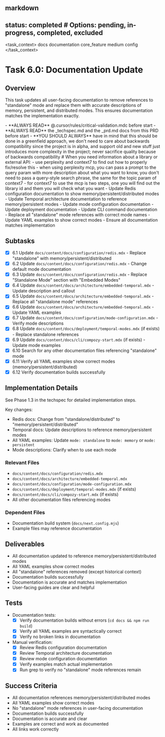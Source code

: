 ## markdown

## status: completed # Options: pending, in-progress, completed, excluded

<task_context>
<domain>docs</domain>
<type>documentation</type>
<scope>core_feature</scope>
<complexity>medium</complexity>
<dependencies>config</dependencies>
</task_context>

# Task 6.0: Documentation Update

## Overview

This task updates all user-facing documentation to remove references to "standalone" mode and replace them with accurate descriptions of memory, persistent, and distributed modes. This ensures documentation matches the implementation exactly.

<critical>
- **ALWAYS READ** @.cursor/rules/critical-validation.mdc before start
- **ALWAYS READ** the _techspec.md and the _prd.md docs from this PRD before start
- **YOU SHOULD ALWAYS** have in mind that this should be done in a greenfield approach, we don't need to care about backwards compatibility since the project is in alpha, and support old and new stuff just introduces more complexity in the project; never sacrifice quality because of backwards compatibility
</critical>

<research>
# When you need information about a library or external API:
- use perplexity and context7 to find out how to properly fix/resolve this
- when using perplexity mcp, you can pass a prompt to the query param with more description about what you want to know, you don't need to pass a query-style search phrase, the same for the topic param of context7
- for context7 to use the mcp is two steps, one you will find out the library id and them you will check what you want
</research>

<requirements>
- Update Redis configuration documentation to show memory/persistent/distributed modes
- Update Temporal architecture documentation to reference memory/persistent modes
- Update mode configuration documentation
- Update deployment documentation
- Update CLI command documentation
- Replace all "standalone" mode references with correct mode names
- Update YAML examples to show correct modes
- Ensure all documentation matches implementation
</requirements>

## Subtasks

- [x] 6.1 Update `docs/content/docs/configuration/redis.mdx` - Replace "standalone" with memory/persistent/distributed
- [x] 6.2 Update `docs/content/docs/configuration/redis.mdx` - Change default mode documentation
- [x] 6.3 Update `docs/content/docs/configuration/redis.mdx` - Replace "Standalone Mode" section with "Embedded Modes"
- [x] 6.4 Update `docs/content/docs/architecture/embedded-temporal.mdx` - Update description and callout
- [x] 6.5 Update `docs/content/docs/architecture/embedded-temporal.mdx` - Replace all "standalone mode" references
- [x] 6.6 Update `docs/content/docs/architecture/embedded-temporal.mdx` - Update YAML examples
- [x] 6.7 Update `docs/content/docs/configuration/mode-configuration.mdx` - Verify mode descriptions
- [x] 6.8 Update `docs/content/docs/deployment/temporal-modes.mdx` (if exists) - Replace standalone references
- [x] 6.9 Update `docs/content/docs/cli/compozy-start.mdx` (if exists) - Update mode examples
- [x] 6.10 Search for any other documentation files referencing "standalone" mode
- [x] 6.11 Verify all YAML examples show correct modes (memory/persistent/distributed)
- [x] 6.12 Verify documentation builds successfully

## Implementation Details

See Phase 1.3 in the techspec for detailed implementation steps.

Key changes:
- Redis docs: Change from "standalone/distributed" to "memory/persistent/distributed"
- Temporal docs: Update descriptions to reference memory/persistent modes
- All YAML examples: Update `mode: standalone` to `mode: memory` or `mode: persistent`
- Mode descriptions: Clarify when to use each mode

### Relevant Files

- `docs/content/docs/configuration/redis.mdx`
- `docs/content/docs/architecture/embedded-temporal.mdx`
- `docs/content/docs/configuration/mode-configuration.mdx`
- `docs/content/docs/deployment/temporal-modes.mdx` (if exists)
- `docs/content/docs/cli/compozy-start.mdx` (if exists)
- All other documentation files referencing modes

### Dependent Files

- Documentation build system (`docs/next.config.mjs`)
- Example files may reference documentation

## Deliverables

- All documentation updated to reference memory/persistent/distributed modes
- All YAML examples show correct modes
- All "standalone" references removed (except historical context)
- Documentation builds successfully
- Documentation is accurate and matches implementation
- User-facing guides are clear and helpful

## Tests

- Documentation tests:
  - [x] Verify documentation builds without errors (`cd docs && npm run build`)
  - [x] Verify all YAML examples are syntactically correct
  - [x] Verify no broken links in documentation

- Manual verification:
  - [x] Review Redis configuration documentation
  - [x] Review Temporal architecture documentation
  - [x] Review mode configuration documentation
  - [x] Verify examples match actual implementation
  - [x] Run grep to verify no "standalone" mode references remain

## Success Criteria

- All documentation references memory/persistent/distributed modes
- All YAML examples show correct modes
- No "standalone" mode references in user-facing documentation
- Documentation builds successfully
- Documentation is accurate and clear
- Examples are correct and work as documented
- All links work correctly
